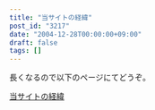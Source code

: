 ```yaml
---
title: "当サイトの経緯"
post_id: "3217"
date: "2004-12-28T00:00:00+09:00"
draft: false
tags: []
---
```



長くなるので以下のページにてどうぞ。

[当サイトの経緯](/category/archives)
